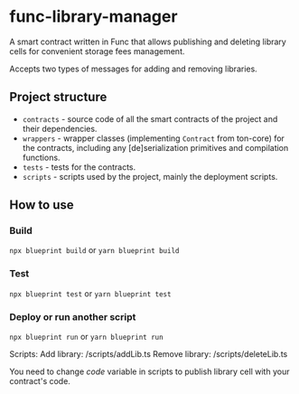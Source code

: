# func-library-manager

A smart contract written in Func that allows publishing and deleting library cells for convenient storage fees management.

Accepts two types of messages for adding and removing libraries.


## Project structure

-   `contracts` - source code of all the smart contracts of the project and their dependencies.
-   `wrappers` - wrapper classes (implementing `Contract` from ton-core) for the contracts, including any [de]serialization primitives and compilation functions.
-   `tests` - tests for the contracts.
-   `scripts` - scripts used by the project, mainly the deployment scripts.

## How to use

### Build

`npx blueprint build` or `yarn blueprint build`

### Test

`npx blueprint test` or `yarn blueprint test`

### Deploy or run another script

`npx blueprint run` or `yarn blueprint run`

Scripts:
    Add library: /scripts/addLib.ts
    Remove library: /scripts/deleteLib.ts

You need to change *code* variable in scripts to publish library cell with your contract's code.
